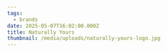 ```yaml
---
tags:
  - brands
date: 2025-05-07T16:02:00.000Z
title: Naturally Yours
thumbnail: /media/uploads/naturally-yours-logo.jpg
---
```

